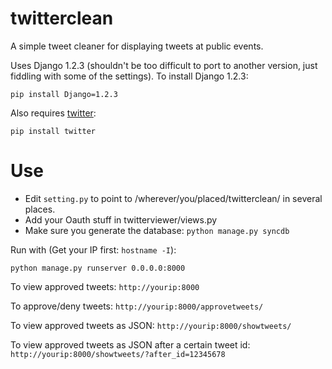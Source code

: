 twitterclean
============

A simple tweet cleaner for displaying tweets at public events.

Uses Django 1.2.3 (shouldn't be too difficult to port to another version, just
fiddling with some of the settings). To install Django 1.2.3:

    pip install Django=1.2.3

Also requires [twitter](https://pypi.python.org/pypi/twitter):

    pip install twitter

Use
===

- Edit `setting.py` to point to /wherever/you/placed/twitterclean/ in several places. 
- Add your Oauth stuff in twitterviewer/views.py
- Make sure you generate the database: `python manage.py syncdb`

Run with (Get your IP first: `hostname -I`):

    python manage.py runserver 0.0.0.0:8000


To view approved tweets: `http://yourip:8000`

To approve/deny tweets: `http://yourip:8000/approvetweets/`

To view approved tweets as JSON: `http://yourip:8000/showtweets/`

To view approved tweets as JSON after a certain tweet id: `http://yourip:8000/showtweets/?after_id=12345678`
